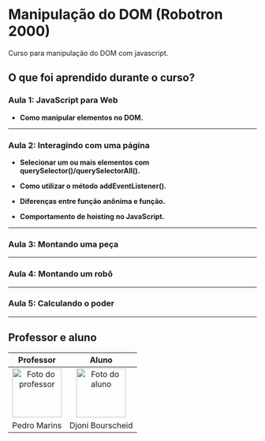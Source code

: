 # Manipulação do DOM (Robotron 2000)

Curso para manipulação do DOM com javascript.

## O que foi aprendido durante o curso?

### Aula 1: JavaScript para Web

- **Como manipular elementos no DOM.**

---

### Aula 2: Interagindo com uma página

- **Selecionar um ou mais elementos com querySelector()/querySelectorAll().**

- **Como utilizar o método addEventListener().**

- **Diferenças entre função anônima e função.**

- **Comportamento de hoisting no JavaScript.**

---

### Aula 3: Montando uma peça

---

### Aula 4: Montando um robô

---

### Aula 5: Calculando o poder

---

## Professor e aluno

Professor | Aluno
:---:     | :---:
<a href="https://github.com/pedromarins" target="_blank" rel="noopener noreferrer"><img width="100" height="100" src="https://github.com/pedromarins.png" alt="Foto do professor" title="Foto do professor"></a> | <a href="https://github.com/djonibourscheid" target="_blank" rel="noopener noreferrer"><img width="100" height="100" src="https://github.com/djonibourscheid.png" alt="Foto do aluno" title="Foto do aluno"></a>
Pedro Marins | Djoni Bourscheid
